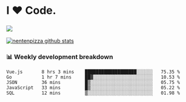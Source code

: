 # I ❤️ Code.

### ![](http://img.shields.io/badge/Go-language-blue?style=for-the-badge&logo=appveyor)
[![nentenpizza github stats](https://github-readme-stats.vercel.app/api?username=nentenpizza&count_private=true)](https://github.com/anuraghazra/github-readme-stats)

### 📊 Weekly development breakdown

<!--START_SECTION:waka-->
```text
Vue.js       8 hrs 3 mins    ███████████████████░░░░░░   75.35 % 
Go           1 hr 7 mins     ██▓░░░░░░░░░░░░░░░░░░░░░░   10.53 % 
JSON         36 mins         █▒░░░░░░░░░░░░░░░░░░░░░░░   05.75 % 
JavaScript   33 mins         █▒░░░░░░░░░░░░░░░░░░░░░░░   05.22 % 
SQL          12 mins         ▒░░░░░░░░░░░░░░░░░░░░░░░░   01.98 % 
```
<!--END_SECTION:waka-->

